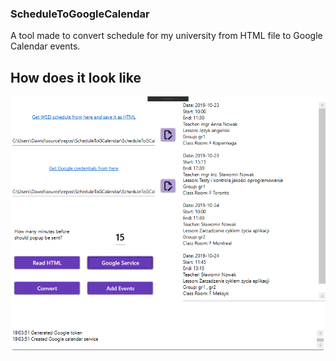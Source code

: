 ### ScheduleToGoogleCalendar

A tool made to convert schedule for my university from HTML file to Google Calendar events. 

## How does it look like
![Image of program](https://github.com/dburnat/ScheduleToGoogleCalendar/blob/master/ScheduleToGCalendar/Example/screen.png)


